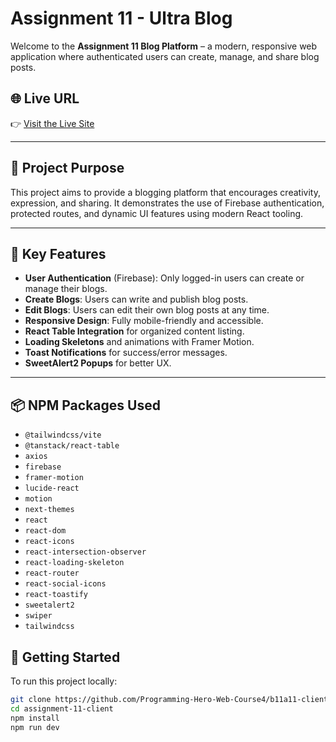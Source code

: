 # Assignment 11 - Ultra Blog

Welcome to the **Assignment 11 Blog Platform** – a modern, responsive web application where authenticated users can create, manage, and share blog posts.

## 🌐 Live URL

👉 [Visit the Live Site](https://assignment-11-firebase-auth.web.app/)

---

## 🎯 Project Purpose

This project aims to provide a blogging platform that encourages creativity, expression, and sharing. It demonstrates the use of Firebase authentication, protected routes, and dynamic UI features using modern React tooling.

---

## 🚀 Key Features

- **User Authentication** (Firebase): Only logged-in users can create or manage their blogs.
- **Create Blogs**: Users can write and publish blog posts.
- **Edit Blogs**: Users can edit their own blog posts at any time.
- **Responsive Design**: Fully mobile-friendly and accessible.
- **React Table Integration** for organized content listing.
- **Loading Skeletons** and animations with Framer Motion.
- **Toast Notifications** for success/error messages.
- **SweetAlert2 Popups** for better UX.

---

## 📦 NPM Packages Used

- `@tailwindcss/vite`
- `@tanstack/react-table`
- `axios`
- `firebase`
- `framer-motion`
- `lucide-react`
- `motion`
- `next-themes`
- `react`
- `react-dom`
- `react-icons`
- `react-intersection-observer`
- `react-loading-skeleton`
- `react-router`
- `react-social-icons`
- `react-toastify`
- `sweetalert2`
- `swiper`
- `tailwindcss`



## 📁 Getting Started

To run this project locally:

```bash
git clone https://github.com/Programming-Hero-Web-Course4/b11a11-client-side-gaziraihan1.git
cd assignment-11-client
npm install
npm run dev
